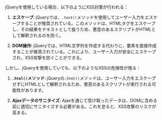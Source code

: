 jQueryを使用している場合、以下のようにXSS対策が行われる：

1. **エスケープ**: jQueryでは、`.text()`メソッドを使用してユーザー入力をエスケープすることが推奨されている。このメソッドは、HTMLタグをエスケープし、その結果をテキストとして扱うため、悪意のあるスクリプトがHTMLとして解釈されるのを防ぐ。

2. **DOM操作**: jQueryでは、HTML文字列を作成する代わりに、要素を直接作成することが推奨されている。これにより、ユーザー入力が安全にエスケープされ、XSS攻撃を防ぐことができる。

しかし、jQueryを使用していても、以下のようなXSSの危険性が残る：

1. **`.html()`メソッド**: jQueryの`.html()`メソッドは、ユーザー入力をエスケープせずにHTMLとして解釈されるため、悪意のあるスクリプトが実行される可能性があります。

2. **Ajaxデータのサニタイズ**: Ajaxを通じて受け取ったデータは、DOMに含める前に適切にサニタイズする必要がある。これを怠ると、XSS攻撃のリスクが高まる。
